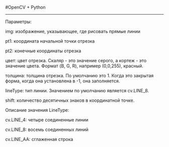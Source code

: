 #OpenCV + Python
____
Параметры:

img: изображение, указывающее, где рисовать прямые линии

pt1: координата начальной точки отрезка

pt2: конечные координаты отрезка

цвет: цвет отрезка. Скаляр - это значение серого, а кортеж - это значение цвета. Формат (B, G, R), например (0,0,255), красный.

толщина: толщина отрезка. По умолчанию это 1. Когда это закрытая форма, когда она установлена ​​в -1, она заполняется.

lineType: тип линии. Значением по умолчанию является cv.LINE_8.

shift: количество десятичных знаков в координатной точке.

Описание значения LineType:

cv.LINE_4: четыре соединенные линии

cv.LINE_8: восемь соединенных линий

cv.LINE_AA: сглаженная строка
